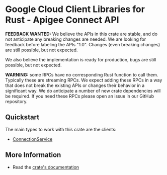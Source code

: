 # Google Cloud Client Libraries for Rust - Apigee Connect API

<!-- Code generated by sidekick. DO NOT EDIT. -->

**FEEDBACK WANTED:** We believe the APIs in this crate are stable, and
do not anticipate any breaking changes are needed. We are looking for
feedback before labeling the APIs "1.0". Changes (even breaking changes)
are still possible, but not expected.

We also believe the implementation is ready for production, bugs are
still possible, but not expected.

**WARNING:** some RPCs have no corresponding Rust function to call them.
Typically these are streaming RPCs. We expect adding these RPCs in a
way that does not break the existing APIs or changes their behavior in a
significant way. We do anticipate a number of new crate dependencies
will be required. If you need these RPCs please open an issue in our
GitHub repository.

## Quickstart

The main types to work with this crate are the clients:

- [ConnectionService]

## More Information

- Read the [crate's documentation](https://docs.rs/google-cloud-apigeeconnect-v1/latest/google-cloud-apigeeconnect-v1)

[ConnectionService]: https://docs.rs/google-cloud-apigeeconnect-v1/latest/google_cloud_apigeeconnect_v1/client/struct.ConnectionService.html
